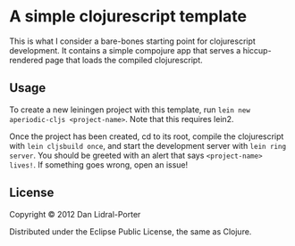 # A simple clojurescript template

This is what I consider a bare-bones starting point for clojurescript
development. It contains a simple compojure app that serves a hiccup-rendered
page that loads the compiled clojurescript.

## Usage

To create a new leiningen project with this template, run `lein new
aperiodic-cljs <project-name>`. Note that this requires lein2.

Once the project has been created, cd to its root, compile the clojurescript
with `lein cljsbuild once`, and start the development server with `lein ring
server`. You should be greeted with an alert that says `<project-name> lives!`.
If something goes wrong, open an issue!

## License

Copyright © 2012 Dan Lidral-Porter

Distributed under the Eclipse Public License, the same as Clojure.
